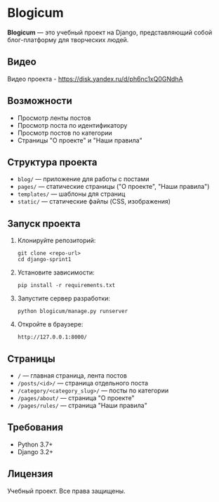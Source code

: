 # Blogicum

**Blogicum** — это учебный проект на Django, представляющий собой блог-платформу для творческих людей.

## Видео

Видео проекта - https://disk.yandex.ru/d/ph6nc1xQ0GNdhA

## Возможности

- Просмотр ленты постов
- Просмотр поста по идентификатору
- Просмотр постов по категории
- Страницы "О проекте" и "Наши правила"

## Структура проекта

- `blog/` — приложение для работы с постами
- `pages/` — статические страницы ("О проекте", "Наши правила")
- `templates/` — шаблоны для страниц
- `static/` — статические файлы (CSS, изображения)

## Запуск проекта

1. Клонируйте репозиторий:
    ```
    git clone <repo-url>
    cd django-sprint1
    ```

2. Установите зависимости:
    ```
    pip install -r requirements.txt
    ```

3. Запустите сервер разработки:
    ```
    python blogicum/manage.py runserver
    ```

4. Откройте в браузере:
    ```
    http://127.0.0.1:8000/
    ```

## Страницы

- `/` — главная страница, лента постов
- `/posts/<id>/` — страница отдельного поста
- `/category/<category_slug>/` — посты по категории
- `/pages/about/` — страница "О проекте"
- `/pages/rules/` — страница "Наши правила"

## Требования

- Python 3.7+
- Django 3.2+

## Лицензия

Учебный проект. Все права защищены.
